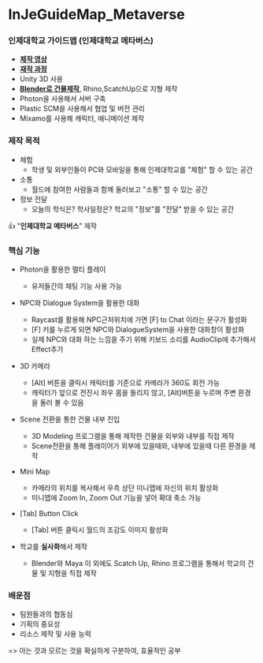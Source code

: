 # InJeGuideMap_Metaverse
### 인제대학교 가이드맵 (인제대학교 메타버스)
- [**제작 영상**](https://youtu.be/GlB0aMk6Xkk)
- [**재작 과정**](https://youtu.be/QcdvZuJJcQI)
- Unity 3D 사용
- [**Blender로 건물제작**](https://github.com/JengHC/Blender-Maya), Rhino,ScatchUp으로 지형 제작
- Photon을 사용해서 서버 구축
- Plastic SCM을 사용해서 협업 및 버전 관리
- Mixamo를 사용해 캐릭터, 애니메이션 제작

### 제작 목적
- 체험
  - 학생 및 외부인들이 PC와 모바일을 통해 인제대학교를  "체험" 할 수 있는 공간
- 소통
  - 월드에 참여한 사람들과 함께 둘러보고 "소통" 할 수 있는 공간
- 정보 전달
  - 오늘의 학식은? 학사일정은? 학교의 "정보"를 "전달" 받을 수 있는 공간

👍 "**인제대학교 메타버스**" 제작

### 핵심 기능
- Photon을 활용한 멀티 플레이
  - 유저들간의 채팅 기능 사용 가능
  
- NPC와 Dialogue System을 활용한 대화
  - Raycast를 활용해 NPC근처위치에 가면 [F] to Chat 이라는 문구가 활성화
  - [F] 키를 누르게 되면 NPC와 DialogueSystem을 사용한 대화창이 활성화
  - 실제 NPC와 대화 하는 느낌을 주기 위해 키보드 소리를 AudioClip에 추가해서 Effect추가

- 3D 카메라
  - [Alt] 버튼을 클릭시 캐릭터를 기준으로 카메라가 360도 회전 가능
  - 캐릭터가 앞으로 전진시 좌우 몸을 돌리지 않고, [Alt]버튼을 누르며 주변 환경을 둘러 볼 수 있음
  
- Scene 전환을 통한 건물 내부 진입
  - 3D Modeling 프로그램을 통해 제작한 건물을 외부와 내부를 직접 제작
  - Scene전환을 통해 플레이어가 외부에 있을때와, 내부에 있을때 다른 환경을 제작

- Mini Map
  - 카메라의 위치를 복사해서 우측 상단 미니맵에 자신의 위치 활성화
  - 미니맵에 Zoom In, Zoom Out 기능을 넣어 확대 축소 가능 

- [Tab] Button Click 
  - [Tab] 버튼 클릭시 월드의 조감도 이미지 활성화 
  
- 학교를 **실사화**해서 제작 
  - Blender와 Maya 이 외에도 Scatch Up, Rhino 프로그램을 통해서 학교의 건물 및 지형을 직접 제작

### 배운점
- 팀원들과의 협동심
- 기획의 중요성
- 리소스 제작 및 사용 능력

=> 아는 것과 모르는 것을 확실하게 구분하여, 효율적인 공부 

